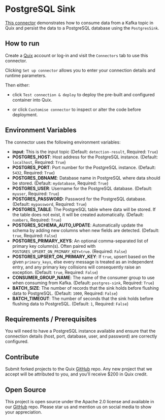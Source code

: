 # PostgreSQL Sink

[This connector](https://github.com/quixio/quix-samples/tree/main/python/destinations/postgres) demonstrates how to consume data from a Kafka topic in Quix and persist the data to a PostgreSQL database using the `PostgresSink`.

## How to run

Create a [Quix](https://portal.platform.quix.io/signup?xlink=github) account or log-in and visit the `Connectors` tab to use this connector.

Clicking `Set up connector` allows you to enter your connection details and runtime parameters.

Then either: 
* click `Test connection & deploy` to deploy the pre-built and configured container into Quix. 

* or click `Customise connector` to inspect or alter the code before deployment.

## Environment Variables

The connector uses the following environment variables:

- **input**: This is the input topic (Default: `detection-result`, Required: `True`)
- **POSTGRES_HOST**: Host address for the PostgreSQL instance. (Default: `localhost`, Required: `True`)
- **POSTGRES_PORT**: Port number for the PostgreSQL instance. (Default: `5432`, Required: `True`)
- **POSTGRES_DBNAME**: Database name in PostgreSQL where data should be stored. (Default: `mydatabase`, Required: `True`)
- **POSTGRES_USER**: Username for the PostgreSQL database. (Default: `myuser`, Required: `True`)
- **POSTGRES_PASSWORD**: Password for the PostgreSQL database. (Default: `mypassword`, Required: `True`)
- **POSTGRES_TABLE**: The PostgreSQL table where data will be stored. If the table does not exist, it will be created automatically. (Default: `numbers`, Required: `True`)
- **POSTGRES_SCHEMA_AUTO_UPDATE**: Automatically update the schema by adding new columns when new fields are detected. (Default: `true`, Required: `False`)
- **POSTGRES_PRIMARY_KEYS**: An optional comma-separated list of primary key column(s). Often paired with `POSTGRES_UPSERT_ON_PRIMARY_KEY=true`. (Required: `False`)
- **POSTGRES_UPSERT_ON_PRIMARY_KEY**: If `true`, upsert based on the given `primary_keys`, else every message is treated as an independent entry, and any primary key collisions will consequently raise an exception. (Default: `true`, Required: `False`)
- **CONSUMER_GROUP_NAME**: The name of the consumer group to use when consuming from Kafka. (Default: `postgres-sink`, Required: `True`)
- **BATCH_SIZE**: The number of records that the sink holds before flushing data to PostgreSQL. (Default: `1000`, Required: `False`)
- **BATCH_TIMEOUT**: The number of seconds that the sink holds before flushing data to PostgreSQL. (Default: `1`, Required: `False`)

## Requirements / Prerequisites

You will need to have a PostgreSQL instance available and ensure that the connection details (host, port, database, user, and password) are correctly configured.

## Contribute

Submit forked projects to the Quix [GitHub](https://github.com/quixio/quix-samples) repo. Any new project that we accept will be attributed to you, and you'll receive $200 in Quix credit.

## Open Source

This project is open source under the Apache 2.0 license and available in our [GitHub](https://github.com/quixio/quix-samples) repo. Please star us and mention us on social media to show your appreciation.